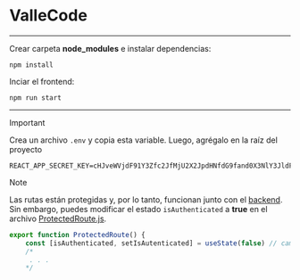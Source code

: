 # ValleCode

- - -
Crear carpeta **node_modules** e instalar dependencias:

`npm install`

Inciar el frontend:

`npm run start`
- - -

> [!IMPORTANT]
> Crea un archivo `.env` y copia esta variable. Luego, agrégalo en la raíz del proyecto

```
REACT_APP_SECRET_KEY=cHJveWVjdF91Y3Zfc2JfMjU2X2JpdHNfdG9fand0X3NlY3JldF9rZXk=
```

> [!NOTE]
> Las rutas están protegidas y, por lo tanto, funcionan junto con el [backend](https://github.com/Code-UCV/B-ValleCode). Sin embargo, puedes modificar el estado `isAuthenticated` a **true** en el archivo [ProtectedRoute.js](https://github.com/Code-UCV/F-ValleCode/blob/master/src/private/ProtectedRoute.js).

```Javascript
export function ProtectedRoute() {
    const [isAuthenticated, setIsAutenticated] = useState(false) // cambiar a true
    /*
     . . .
    */
```
